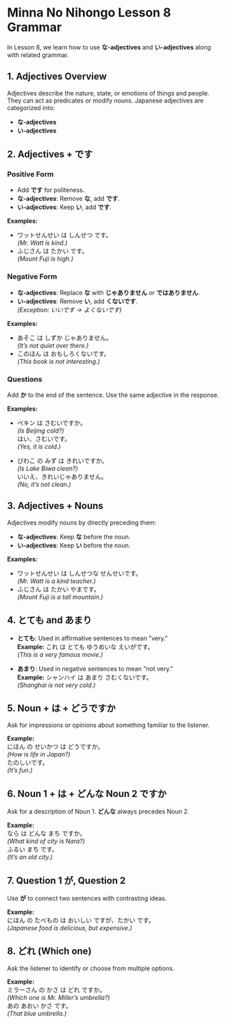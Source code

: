 # Minna No Nihongo Lesson 8 Grammar

In Lesson 8, we learn how to use **な-adjectives** and **い-adjectives** along with related grammar.

## 1. Adjectives Overview

Adjectives describe the nature, state, or emotions of things and people. They can act as predicates or modify nouns. Japanese adjectives are categorized into:

- **な-adjectives**
- **い-adjectives**

## 2. Adjectives + です

### Positive Form

- Add **です** for politeness.
- **な-adjectives**: Remove **な**, add **です**.
- **い-adjectives**: Keep **い**, add **です**.

**Examples:**

- ワットせんせい は しんせつ です。  
  _(Mr. Watt is kind.)_
- ふじさん は たかい です。  
  _(Mount Fuji is high.)_

### Negative Form

- **な-adjectives**: Replace **な** with **じゃありません** or **ではありません**.
- **い-adjectives**: Remove **い**, add **くないです**.  
  _(Exception: いいです → よくないです)_

**Examples:**

- あそこ は しずか じゃありません。  
  _(It’s not quiet over there.)_
- このほん は おもしろくないです。  
  _(This book is not interesting.)_

### Questions

Add **か** to the end of the sentence. Use the same adjective in the response.

**Examples:**

- ペキン は さむいですか。  
  _(Is Beijing cold?)_  
  はい、さむいです。  
  _(Yes, it is cold.)_

- びわこ の みず は きれいですか。  
  _(Is Lake Biwa clean?)_  
  いいえ、きれいじゃありません。  
  _(No, it’s not clean.)_

## 3. Adjectives + Nouns

Adjectives modify nouns by directly preceding them:

- **な-adjectives**: Keep **な** before the noun.
- **い-adjectives**: Keep **い** before the noun.

**Examples:**

- ワットせんせい は しんせつな せんせいです。  
  _(Mr. Watt is a kind teacher.)_
- ふじさん は たかい やまです。  
  _(Mount Fuji is a tall mountain.)_

## 4. とても and あまり

- **とても**: Used in affirmative sentences to mean "very."  
  **Example:** これ は とても ゆうめいな えいがです。  
  _(This is a very famous movie.)_

- **あまり**: Used in negative sentences to mean "not very."  
  **Example:** シャンハイ は あまり さむくないです。  
  _(Shanghai is not very cold.)_

## 5. Noun + は + どうですか

Ask for impressions or opinions about something familiar to the listener.

**Example:**  
にほん の せいかつ は どうですか。  
_(How is life in Japan?)_  
たのしいです。  
_(It’s fun.)_

## 6. Noun 1 + は + どんな Noun 2 ですか

Ask for a description of Noun 1. **どんな** always precedes Noun 2.

**Example:**  
なら は どんな まち ですか。  
_(What kind of city is Nara?)_  
ふるい まち です。  
_(It’s an old city.)_

## 7. Question 1 が, Question 2

Use **が** to connect two sentences with contrasting ideas.

**Example:**  
にほん の たべもの は おいしい ですが、たかい です。  
_(Japanese food is delicious, but expensive.)_

## 8. どれ (Which one)

Ask the listener to identify or choose from multiple options.

**Example:**  
ミラーさん の かさ は どれ ですか。  
_(Which one is Mr. Miller’s umbrella?)_  
あの あおい かさ です。  
_(That blue umbrella.)_
